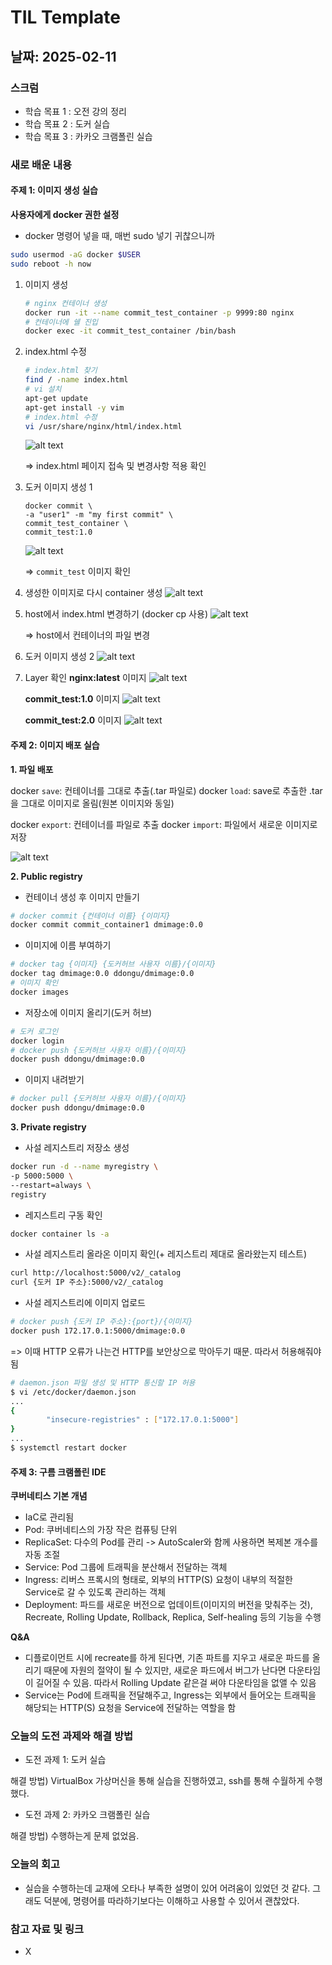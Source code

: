 # TIL Template

## 날짜: 2025-02-11

### 스크럼
- 학습 목표 1 : 오전 강의 정리
- 학습 목표 2 : 도커 실습
- 학습 목표 3 : 카카오 크램폴린 실습

### 새로 배운 내용
#### 주제 1: 이미지 생성 실습
**사용자에게 docker 권한 설정**
- docker 명령어 넣을 때, 매번 sudo 넣기 귀찮으니까
```bash
sudo usermod -aG docker $USER
sudo reboot -h now
```

1. 이미지 생성
	```bash
	# nginx 컨테이너 생성
	docker run -it --name commit_test_container -p 9999:80 nginx
	# 컨테이너에 쉘 진입
	docker exec -it commit_test_container /bin/bash
	```

2. index.html 수정
	```bash
	# index.html 찾기
	find / -name index.html
	# vi 설치
	apt-get update
	apt-get install -y vim
	# index.html 수정
	vi /usr/share/nginx/html/index.html
	```
	![alt text](./images/Pasted%20image%2020250211142531.png)

	=> index.html 페이지 접속 및 변경사항 적용 확인

3. 도커 이미지 생성 1
	```
	docker commit \
	-a "user1" -m "my first commit" \
	commit_test_container \
	commit_test:1.0
	```
	![alt text](./images/Pasted%20image%2020250211142754.png)

	=> `commit_test` 이미지 확인

4. 생성한 이미지로 다시 container 생성
	![alt text](./images/Pasted%20image%2020250211142955.png)


5. host에서 index.html 변경하기 (docker cp 사용)
	![alt text](./images/Pasted%20image%2020250211143243.png)

	=> host에서 컨테이너의 파일 변경

6. 도커 이미지 생성 2
	![alt text](./images/Pasted%20image%2020250211143439.png)

7. Layer 확인
	**nginx:latest** 이미지
	![alt text](./images/Pasted%20image%2020250211143648.png)

	**commit_test:1.0** 이미지
	![alt text](./images/Pasted%20image%2020250211143722.png)

	**commit_test:2.0** 이미지
	![alt text](./images/Pasted%20image%2020250211143731.png)


#### 주제 2: 이미지 배포 실습
**1. 파일 배포**

docker `save`: 컨테이너를 그대로 추출(.tar 파일로)
docker `load`: save로 추출한 .tar을 그대로 이미지로 올림(원본 이미지와 동일)

docker `export`: 컨테이너를 파일로 추출
docker `import`: 파일에서 새로운 이미지로 저장

![alt text](./images/Pasted%20image%2020250211223750.png)


**2. Public registry**

- 컨테이너 생성 후 이미지 만들기
```bash
# docker commit {컨테이너 이름} {이미지}
docker commit commit_container1 dmimage:0.0
```

- 이미지에 이름 부여하기
```bash
# docker tag {이미지} {도커허브 사용자 이름}/{이미지}
docker tag dmimage:0.0 ddongu/dmimage:0.0
# 이미지 확인
docker images
```

- 저장소에 이미지 올리기(도커 허브)
```bash
# 도커 로그인
docker login
# docker push {도커허브 사용자 이름}/{이미지}
docker push ddongu/dmimage:0.0
```

- 이미지 내려받기
```bash
# docker pull {도커허브 사용자 이름}/{이미지}
docker push ddongu/dmimage:0.0
```

**3. Private registry**

- 사설 레지스트리 저장소 생성
```bash
docker run -d --name myregistry \
-p 5000:5000 \
--restart=always \
registry
```

- 레지스트리 구동 확인
```bash
docker container ls -a
```

- 사설 레지스트리 올라온 이미지 확인(+ 레지스트리 제대로 올라왔는지 테스트)
```bash
curl http://localhost:5000/v2/_catalog
curl {도커 IP 주소}:5000/v2/_catalog
```

- 사설 레지스트리에 이미지 업로드
```bash
# docker push {도커 IP 주소}:{port}/{이미지}
docker push 172.17.0.1:5000/dmimage:0.0
```

=> 이때 HTTP 오류가 나는건 HTTP를 보안상으로 막아두기 때문. 따라서 허용해줘야 됨
```bash
# daemon.json 파일 생성 및 HTTP 통신할 IP 허용
$ vi /etc/docker/daemon.json
...
{
        "insecure-registries" : ["172.17.0.1:5000"]
}
...
$ systemctl restart docker
```

#### 주제 3: 구름 크램폴린 IDE
**쿠버네티스 기본 개념**
- IaC로 관리됨
- Pod: 쿠버네티스의 가장 작은 컴퓨팅 단위
- ReplicaSet: 다수의 Pod를 관리 -> AutoScaler와 함께 사용하면 복제본 개수를 자동 조절
- Service: Pod 그룹에 트래픽을 분산해서 전달하는 객체
- Ingress: 리버스 프록시의 형태로, 외부의 HTTP(S) 요청이 내부의 적절한 Service로 갈 수 있도록 관리하는 객체
- Deployment: 파드를 새로운 버전으로 업데이트(이미지의 버전을 맞춰주는 것), Recreate, Rolling Update, Rollback, Replica, Self-healing 등의 기능을 수행

**Q&A**
- 디플로이먼트 시에 recreate를 하게 된다면, 기존 파트를 지우고 새로운 파드를 올리기 때문에 자원의 절약이 될 수 있지만, 새로운 파드에서 버그가 난다면 다운타임이 길어질 수 있음. 따라서 Rolling Update 같은걸 써야 다운타임을 없앨 수 있음
- Service는 Pod에 트래픽을 전달해주고, Ingress는 외부에서 들어오는 트래픽을 해당되는 HTTP(S) 요청을 Service에 전달하는 역할을 함 

### 오늘의 도전 과제와 해결 방법
- 도전 과제 1: 도커 실습

해결 방법) VirtualBox 가상머신을 통해 실습을 진행하였고, ssh를 통해 수월하게 수행했다.

- 도전 과제 2: 카카오 크램폴린 실습

해결 방법) 수행하는게 문제 없었음.

### 오늘의 회고
- 실습을 수행하는데 교재에 오타나 부족한 설명이 있어 어려움이 있었던 것 같다. 그래도 덕분에, 명령어를 따라하기보다는 이해하고 사용할 수 있어서 괜찮았다.

### 참고 자료 및 링크
- X